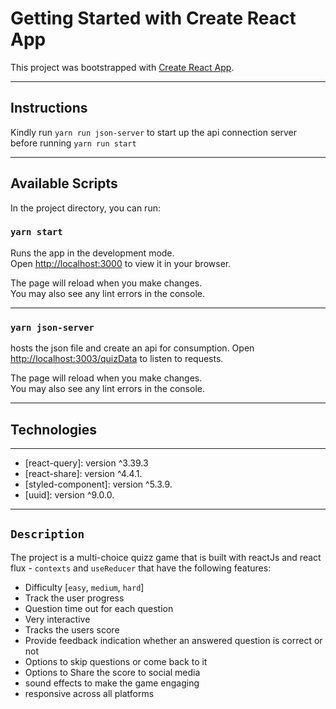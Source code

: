 # Getting Started with Create React App

This project was bootstrapped with [Create React App](https://github.com/facebook/create-react-app).

---

## Instructions

Kindly run `yarn run json-server` to start up the api connection server before running `yarn run start`

---

## Available Scripts

In the project directory, you can run:

### `yarn start`

Runs the app in the development mode.\
Open [http://localhost:3000](http://localhost:3000) to view it in your browser.

The page will reload when you make changes.\
You may also see any lint errors in the console.

---

### `yarn json-server`

hosts the json file and create an api for consumption.
Open [http://localhost:3003/quizData](http://localhost:3003/quizData) to listen to requests.

The page will reload when you make changes.\
You may also see any lint errors in the console.

---

## Technologies

---

- [react-query]: version ^3.39.3
- [react-share]: version ^4.4.1.
- [styled-component]: version ^5.3.9.
- [uuid]: version ^9.0.0.

---

## `Description`

The project is a multi-choice quizz game that is built with reactJs and react flux - `contexts` and `useReducer` that have the following features:

- Difficulty [`easy`, `medium`, `hard`]
- Track the user progress
- Question time out for each question
- Very interactive
- Tracks the users score
- Provide feedback indication whether an answered question is correct or not
- Options to skip questions or come back to it
- Options to Share the score to social media
- sound effects to make the game engaging
- responsive across all platforms
